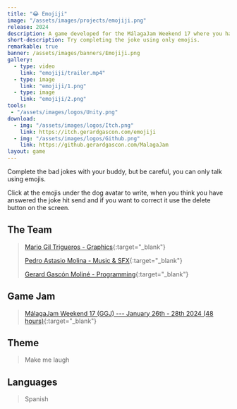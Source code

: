 ```yaml
---
title: "😂 Emojiji"
image: "/assets/images/projects/emojiji.png"
release: 2024
description: A game developed for the MálagaJam Weekend 17 where you have to complete some jokes using only emojis.
short-description: Try completing the joke using only emojis.
remarkable: true
banner: /assets/images/banners/Emojiji.png
gallery:
  - type: video
    link: "emojiji/trailer.mp4"
  - type: image
    link: "emojiji/1.png"
  - type: image
    link: "emojiji/2.png"
tools:
 - "/assets/images/logos/Unity.png"
download:
  - img: "/assets/images/logos/Itch.png"
    link: https://itch.gerardgascon.com/emojiji
  - img: "/assets/images/logos/Github.png"
    link: https://github.gerardgascon.com/MalagaJam
layout: game
---
```


Complete the bad jokes with your buddy, but be careful, you can only talk using emojis.

Click at the emojis under the dog avatar to write, when you think you have answered the joke hit send and if you want to correct it use the delete button on the screen.

## The Team

> [Mario Gil Trigueros - Graphics](https://twitter.com/Afroskeleton_/){:target="_blank"}
>
> [Pedro Astasio Molina - Music & SFX](https://twitter.com/Pedro_Astasio/){:target="_blank"}
>
> [Gerard Gascón Moliné - Programming](https://twitter.com/G_of_Geri/){:target="_blank"}

## Game Jam

> [MálagaJam Weekend 17 (GGJ) --- January 26th - 28th 2024 (48 hours)](https://itch.io/jam/malagajam-weekend-17/){:target="_blank"}

## Theme

> Make me laugh

## Languages

> Spanish
